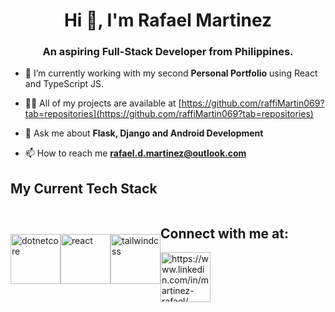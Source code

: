 <link rel="stylesheet" type='text/css' href="https://cdn.jsdelivr.net/gh/devicons/devicon@latest/devicon.min.css" />

<h1 align="center">Hi 👋, I'm Rafael Martinez</h1>
<h3 align="center">An aspiring Full-Stack Developer from Philippines.</h3>

- 🌱 I’m currently working with my second **Personal Portfolio** using React and TypeScript JS.

- 👨‍💻 All of my projects are available at [https://github.com/raffiMartin069?tab=repositories](https://github.com/raffiMartin069?tab=repositories)

- 💬 Ask me about **Flask, Django and Android Development**

- 📫 How to reach me **rafael.d.martinez@outlook.com**

## My Current Tech Stack
<div id="stack" style="display: flex; align-items: center;">
  <img src="https://cdn.jsdelivr.net/gh/devicons/devicon@latest/icons/dotnetcore/dotnetcore-original.svg" alt="dotnetcore" height="80" width="80" />
  <img src="https://cdn.jsdelivr.net/gh/devicons/devicon@latest/icons/react/react-original-wordmark.svg" alt="react" height="80" width="80" />
  <img src="https://cdn.jsdelivr.net/gh/devicons/devicon@latest/icons/tailwindcss/tailwindcss-original-wordmark.svg" alt="tailwindcss" height="80" width="80" />
<div/>

## Connect with me at:
<p align="left">
<a href="https://linkedin.com/in/https://www.linkedin.com/in/martinez-rafael/" target="blank"><img align="center" src="https://raw.githubusercontent.com/rahuldkjain/github-profile-readme-generator/master/src/images/icons/Social/linked-in-alt.svg" alt="https://www.linkedin.com/in/martinez-rafael/" height="80" width="80" /></a>
</p>
